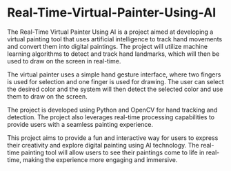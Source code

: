 # Real-Time-Virtual-Painter-Using-AI

The Real-Time Virtual Painter Using AI is a project aimed at developing a virtual painting tool that uses artificial intelligence to track hand movements and convert them into digital paintings. The project will utilize machine learning algorithms to detect and track hand landmarks, which will then be used to draw on the screen in real-time.

The virtual painter uses a simple hand gesture interface, where two fingers is used for selection and one finger is used for drawing. The user can select the desired color and the system will then detect the selected color and use them to draw on the screen.

The project is developed using Python and OpenCV for hand tracking and detection. The project also leverages real-time processing capabilities to provide users with a seamless painting experience.

This project aims to provide a fun and interactive way for users to express their creativity and explore digital painting using AI technology. The real-time painting tool will allow users to see their paintings come to life in real-time, making the experience more engaging and immersive.
